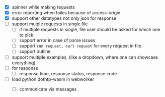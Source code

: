 - [x] spinner while making requests
- [x] error reporting when failes because of access-origin 
- [x] support other datatypes not only json for response
- [ ] support mulple requests in single file
  - [ ] if multiple requests in single, file user should be asked for which one to pick
  - [ ] support error in case of parse issues
  - [ ] support `run request, curl request` for every request in file.
  - [ ] support outline
- [ ] support multiple examples, (like a dropdown, where one can showcase everything)
- [ ] for response
  - [ ] response time, response status, response code 
- [ ] load python dothtp-wasm in webworker 
  - [ ] communicate via messages

